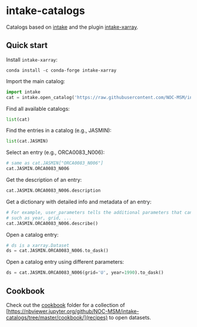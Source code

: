 # intake-catalogs

Catalogs based on [intake](https://intake.readthedocs.io/en/latest/) and the plugin [intake-xarray](https://intake-xarray.readthedocs.io/en/latest/).

## Quick start
Install `intake-xarray`:
```
conda install -c conda-forge intake-xarray
```

Import the main catalog:
```python
import intake
cat = intake.open_catalog('https://raw.githubusercontent.com/NOC-MSM/intake-catalogs/master/catalog.yaml')
```

Find all available catalogs:
```python
list(cat)
```

Find the entries in a catalog (e.g., JASMIN):
```python
list(cat.JASMIN)
```

Select an entry (e.g., ORCA0083_N006):
```python
# same as cat.JASMIN["ORCA0083_N006"]
cat.JASMIN.ORCA0083_N006
```

Get the description of an entry:
```python
cat.JASMIN.ORCA0083_N006.description
```

Get a dictionary with detailed info and metadata of an entry:
```python
# For example, user_parameters tells the additional parameters that can be set,
# such as year, grid, ...
cat.JASMIN.ORCA0083_N006.describe()
```

Open a catalog entry:
```python
# ds is a xarray.Dataset
ds = cat.JASMIN.ORCA0083_N006.to_dask()
```

Open a catalog entry using different parameters:
```python
ds = cat.JASMIN.ORCA0083_N006(grid='U', year=1990).to_dask()
```

## Cookbook
Check out the [cookbook](./cookbook) folder for a collection of [https://nbviewer.jupyter.org/github/NOC-MSM/intake-catalogs/tree/master/cookbook/](recipes) to open datasets.
